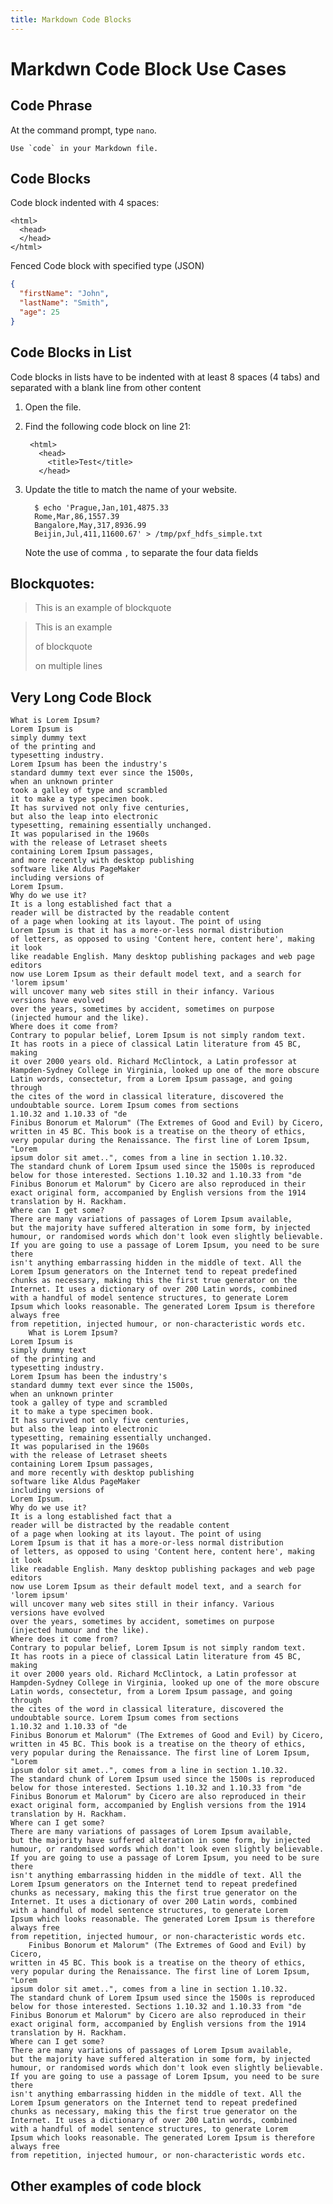 ```yaml
---
title: Markdown Code Blocks
---
```


# Markdwn Code Block Use Cases

## Code Phrase

At the command prompt, type `nano`.

``Use `code` in your Markdown file.``

## Code Blocks

Code block indented with 4 spaces:

    <html>
      <head>
      </head>
    </html>

Fenced Code block with specified type (JSON)

```json
{
  "firstName": "John",
  "lastName": "Smith",
  "age": 25
}
```

## Code Blocks in List

 Code blocks in lists have to be indented with at least 8 spaces (4 tabs) and separated with a blank line from other content

1. Open the file.
1. Find the following code block on line 21:

        <html>
          <head>
            <title>Test</title>
          </head>

1. Update the title to match the name of your website.

    ``` shell
      $ echo 'Prague,Jan,101,4875.33
      Rome,Mar,86,1557.39
      Bangalore,May,317,8936.99
      Beijin,Jul,411,11600.67' > /tmp/pxf_hdfs_simple.txt
    ```

    Note the use of comma `,` to separate the four data fields

## Blockquotes:

> This is an example of blockquote

> This is an example
>
> of blockquote
>
> on multiple lines


## Very Long Code Block

    What is Lorem Ipsum?
    Lorem Ipsum is 
    simply dummy text 
    of the printing and 
    typesetting industry. 
    Lorem Ipsum has been the industry's 
    standard dummy text ever since the 1500s, 
    when an unknown printer 
    took a galley of type and scrambled 
    it to make a type specimen book. 
    It has survived not only five centuries, 
    but also the leap into electronic 
    typesetting, remaining essentially unchanged. 
    It was popularised in the 1960s 
    with the release of Letraset sheets 
    containing Lorem Ipsum passages, 
    and more recently with desktop publishing 
    software like Aldus PageMaker 
    including versions of 
    Lorem Ipsum.
    Why do we use it?
    It is a long established fact that a 
    reader will be distracted by the readable content 
    of a page when looking at its layout. The point of using 
    Lorem Ipsum is that it has a more-or-less normal distribution 
    of letters, as opposed to using 'Content here, content here', making it look 
    like readable English. Many desktop publishing packages and web page editors 
    now use Lorem Ipsum as their default model text, and a search for 'lorem ipsum' 
    will uncover many web sites still in their infancy. Various 
    versions have evolved 
    over the years, sometimes by accident, sometimes on purpose 
    (injected humour and the like).
    Where does it come from?
    Contrary to popular belief, Lorem Ipsum is not simply random text. 
    It has roots in a piece of classical Latin literature from 45 BC, making 
    it over 2000 years old. Richard McClintock, a Latin professor at 
    Hampden-Sydney College in Virginia, looked up one of the more obscure 
    Latin words, consectetur, from a Lorem Ipsum passage, and going through 
    the cites of the word in classical literature, discovered the 
    undoubtable source. Lorem Ipsum comes from sections 
    1.10.32 and 1.10.33 of "de 
    Finibus Bonorum et Malorum" (The Extremes of Good and Evil) by Cicero, 
    written in 45 BC. This book is a treatise on the theory of ethics, 
    very popular during the Renaissance. The first line of Lorem Ipsum, "Lorem 
    ipsum dolor sit amet..", comes from a line in section 1.10.32.
    The standard chunk of Lorem Ipsum used since the 1500s is reproduced 
    below for those interested. Sections 1.10.32 and 1.10.33 from "de 
    Finibus Bonorum et Malorum" by Cicero are also reproduced in their 
    exact original form, accompanied by English versions from the 1914 
    translation by H. Rackham.
    Where can I get some?
    There are many variations of passages of Lorem Ipsum available, 
    but the majority have suffered alteration in some form, by injected 
    humour, or randomised words which don't look even slightly believable. 
    If you are going to use a passage of Lorem Ipsum, you need to be sure there 
    isn't anything embarrassing hidden in the middle of text. All the 
    Lorem Ipsum generators on the Internet tend to repeat predefined 
    chunks as necessary, making this the first true generator on the 
    Internet. It uses a dictionary of over 200 Latin words, combined 
    with a handful of model sentence structures, to generate Lorem 
    Ipsum which looks reasonable. The generated Lorem Ipsum is therefore 
    always free 
    from repetition, injected humour, or non-characteristic words etc.
        What is Lorem Ipsum?
    Lorem Ipsum is 
    simply dummy text 
    of the printing and 
    typesetting industry. 
    Lorem Ipsum has been the industry's 
    standard dummy text ever since the 1500s, 
    when an unknown printer 
    took a galley of type and scrambled 
    it to make a type specimen book. 
    It has survived not only five centuries, 
    but also the leap into electronic 
    typesetting, remaining essentially unchanged. 
    It was popularised in the 1960s 
    with the release of Letraset sheets 
    containing Lorem Ipsum passages, 
    and more recently with desktop publishing 
    software like Aldus PageMaker 
    including versions of 
    Lorem Ipsum.
    Why do we use it?
    It is a long established fact that a 
    reader will be distracted by the readable content 
    of a page when looking at its layout. The point of using 
    Lorem Ipsum is that it has a more-or-less normal distribution 
    of letters, as opposed to using 'Content here, content here', making it look 
    like readable English. Many desktop publishing packages and web page editors 
    now use Lorem Ipsum as their default model text, and a search for 'lorem ipsum' 
    will uncover many web sites still in their infancy. Various 
    versions have evolved 
    over the years, sometimes by accident, sometimes on purpose 
    (injected humour and the like).
    Where does it come from?
    Contrary to popular belief, Lorem Ipsum is not simply random text. 
    It has roots in a piece of classical Latin literature from 45 BC, making 
    it over 2000 years old. Richard McClintock, a Latin professor at 
    Hampden-Sydney College in Virginia, looked up one of the more obscure 
    Latin words, consectetur, from a Lorem Ipsum passage, and going through 
    the cites of the word in classical literature, discovered the 
    undoubtable source. Lorem Ipsum comes from sections 
    1.10.32 and 1.10.33 of "de 
    Finibus Bonorum et Malorum" (The Extremes of Good and Evil) by Cicero, 
    written in 45 BC. This book is a treatise on the theory of ethics, 
    very popular during the Renaissance. The first line of Lorem Ipsum, "Lorem 
    ipsum dolor sit amet..", comes from a line in section 1.10.32.
    The standard chunk of Lorem Ipsum used since the 1500s is reproduced 
    below for those interested. Sections 1.10.32 and 1.10.33 from "de 
    Finibus Bonorum et Malorum" by Cicero are also reproduced in their 
    exact original form, accompanied by English versions from the 1914 
    translation by H. Rackham.
    Where can I get some?
    There are many variations of passages of Lorem Ipsum available, 
    but the majority have suffered alteration in some form, by injected 
    humour, or randomised words which don't look even slightly believable. 
    If you are going to use a passage of Lorem Ipsum, you need to be sure there 
    isn't anything embarrassing hidden in the middle of text. All the 
    Lorem Ipsum generators on the Internet tend to repeat predefined 
    chunks as necessary, making this the first true generator on the 
    Internet. It uses a dictionary of over 200 Latin words, combined 
    with a handful of model sentence structures, to generate Lorem 
    Ipsum which looks reasonable. The generated Lorem Ipsum is therefore 
    always free 
    from repetition, injected humour, or non-characteristic words etc.
        Finibus Bonorum et Malorum" (The Extremes of Good and Evil) by Cicero, 
    written in 45 BC. This book is a treatise on the theory of ethics, 
    very popular during the Renaissance. The first line of Lorem Ipsum, "Lorem 
    ipsum dolor sit amet..", comes from a line in section 1.10.32.
    The standard chunk of Lorem Ipsum used since the 1500s is reproduced 
    below for those interested. Sections 1.10.32 and 1.10.33 from "de 
    Finibus Bonorum et Malorum" by Cicero are also reproduced in their 
    exact original form, accompanied by English versions from the 1914 
    translation by H. Rackham.
    Where can I get some?
    There are many variations of passages of Lorem Ipsum available, 
    but the majority have suffered alteration in some form, by injected 
    humour, or randomised words which don't look even slightly believable. 
    If you are going to use a passage of Lorem Ipsum, you need to be sure there 
    isn't anything embarrassing hidden in the middle of text. All the 
    Lorem Ipsum generators on the Internet tend to repeat predefined 
    chunks as necessary, making this the first true generator on the 
    Internet. It uses a dictionary of over 200 Latin words, combined 
    with a handful of model sentence structures, to generate Lorem 
    Ipsum which looks reasonable. The generated Lorem Ipsum is therefore 
    always free 
    from repetition, injected humour, or non-characteristic words etc.

## Other examples of code block